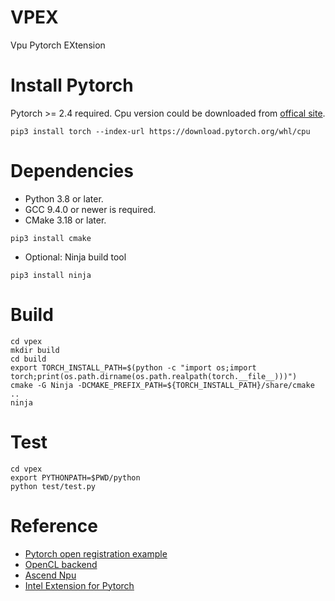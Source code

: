 # VPEX
Vpu Pytorch EXtension

# Install Pytorch
Pytorch >= 2.4 required. 
Cpu version could be downloaded from [offical site](https://pytorch.org/).
```
pip3 install torch --index-url https://download.pytorch.org/whl/cpu
```

# Dependencies
- Python 3.8 or later.
- GCC 9.4.0 or newer is required.
- CMake 3.18 or later.
```
pip3 install cmake
``` 
- Optional: Ninja build tool
```
pip3 install ninja
```

# Build
```
cd vpex
mkdir build
cd build
export TORCH_INSTALL_PATH=$(python -c "import os;import torch;print(os.path.dirname(os.path.realpath(torch.__file__)))")
cmake -G Ninja -DCMAKE_PREFIX_PATH=${TORCH_INSTALL_PATH}/share/cmake ..
ninja
```

# Test
```
cd vpex
export PYTHONPATH=$PWD/python
python test/test.py
```

# Reference
- [Pytorch open registration example](https://github.com/bdhirsh/pytorch_open_registration_example)
- [OpenCL backend](https://github.com/artyom-beilis/pytorch_dlprim)
- [Ascend Npu](https://github.com/Ascend/pytorch)
- [Intel Extension for Pytorch](https://github.com/intel/intel-extension-for-pytorch)
